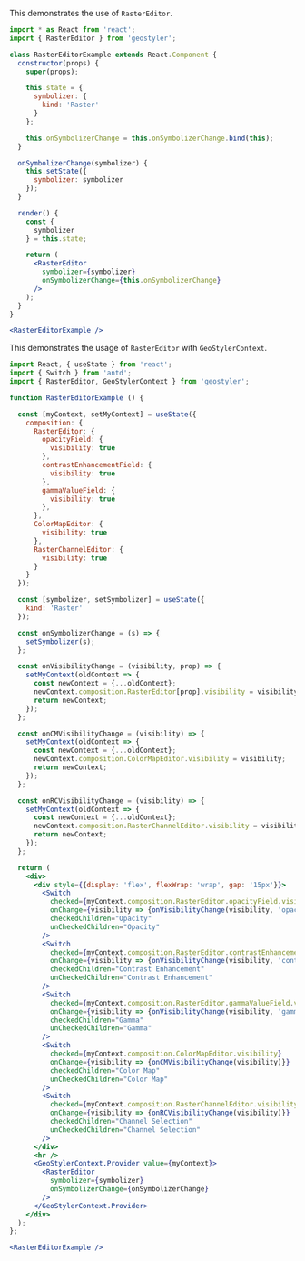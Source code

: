 <!--
 * Released under the BSD 2-Clause License
 *
 * Copyright © 2018-present, terrestris GmbH & Co. KG and GeoStyler contributors
 * All rights reserved.
 *
 * Redistribution and use in source and binary forms, with or without
 * modification, are permitted provided that the following conditions are met:
 *
 * * Redistributions of source code must retain the above copyright notice,
 *   this list of conditions and the following disclaimer.
 *
 * * Redistributions in binary form must reproduce the above copyright notice,
 *   this list of conditions and the following disclaimer in the documentation
 *   and/or other materials provided with the distribution.
 *
 * THIS SOFTWARE IS PROVIDED BY THE COPYRIGHT HOLDERS AND CONTRIBUTORS "AS IS"
 * AND ANY EXPRESS OR IMPLIED WARRANTIES, INCLUDING, BUT NOT LIMITED TO, THE
 * IMPLIED WARRANTIES OF MERCHANTABILITY AND FITNESS FOR A PARTICULAR PURPOSE
 * ARE DISCLAIMED. IN NO EVENT SHALL THE COPYRIGHT HOLDER OR CONTRIBUTORS BE
 * LIABLE FOR ANY DIRECT, INDIRECT, INCIDENTAL, SPECIAL, EXEMPLARY, OR
 * CONSEQUENTIAL DAMAGES (INCLUDING, BUT NOT LIMITED TO, PROCUREMENT OF
 * SUBSTITUTE GOODS OR SERVICES; LOSS OF USE, DATA, OR PROFITS; OR BUSINESS
 * INTERRUPTION) HOWEVER CAUSED AND ON ANY THEORY OF LIABILITY, WHETHER IN
 * CONTRACT, STRICT LIABILITY, OR TORT (INCLUDING NEGLIGENCE OR OTHERWISE)
 * ARISING IN ANY WAY OUT OF THE USE OF THIS SOFTWARE, EVEN IF ADVISED OF THE
 * POSSIBILITY OF SUCH DAMAGE.
 *
-->

This demonstrates the use of `RasterEditor`.

```jsx
import * as React from 'react';
import { RasterEditor } from 'geostyler';

class RasterEditorExample extends React.Component {
  constructor(props) {
    super(props);

    this.state = {
      symbolizer: {
        kind: 'Raster'
      }
    };

    this.onSymbolizerChange = this.onSymbolizerChange.bind(this);
  }

  onSymbolizerChange(symbolizer) {
    this.setState({
      symbolizer: symbolizer
    });
  }

  render() {
    const {
      symbolizer
    } = this.state;

    return (
      <RasterEditor
        symbolizer={symbolizer}
        onSymbolizerChange={this.onSymbolizerChange}
      />
    );
  }
}

<RasterEditorExample />
```

This demonstrates the usage of `RasterEditor` with `GeoStylerContext`.

```jsx
import React, { useState } from 'react';
import { Switch } from 'antd';
import { RasterEditor, GeoStylerContext } from 'geostyler';

function RasterEditorExample () {

  const [myContext, setMyContext] = useState({
    composition: {
      RasterEditor: {
        opacityField: {
          visibility: true
        },
        contrastEnhancementField: {
          visibility: true
        },
        gammaValueField: {
          visibility: true
        },
      },
      ColorMapEditor: {
        visibility: true
      },
      RasterChannelEditor: {
        visibility: true
      }
    }
  });

  const [symbolizer, setSymbolizer] = useState({
    kind: 'Raster'
  });

  const onSymbolizerChange = (s) => {
    setSymbolizer(s);
  };

  const onVisibilityChange = (visibility, prop) => {
    setMyContext(oldContext => {
      const newContext = {...oldContext};
      newContext.composition.RasterEditor[prop].visibility = visibility;
      return newContext;
    });
  };

  const onCMVisibilityChange = (visibility) => {
    setMyContext(oldContext => {
      const newContext = {...oldContext};
      newContext.composition.ColorMapEditor.visibility = visibility;
      return newContext;
    });
  };

  const onRCVisibilityChange = (visibility) => {
    setMyContext(oldContext => {
      const newContext = {...oldContext};
      newContext.composition.RasterChannelEditor.visibility = visibility;
      return newContext;
    });
  };

  return (
    <div>
      <div style={{display: 'flex', flexWrap: 'wrap', gap: '15px'}}>
        <Switch
          checked={myContext.composition.RasterEditor.opacityField.visibility}
          onChange={visibility => {onVisibilityChange(visibility, 'opacityField')}}
          checkedChildren="Opacity"
          unCheckedChildren="Opacity"
        />
        <Switch
          checked={myContext.composition.RasterEditor.contrastEnhancementField.visibility}
          onChange={visibility => {onVisibilityChange(visibility, 'contrastEnhancementField')}}
          checkedChildren="Contrast Enhancement"
          unCheckedChildren="Contrast Enhancement"
        />
        <Switch
          checked={myContext.composition.RasterEditor.gammaValueField.visibility}
          onChange={visibility => {onVisibilityChange(visibility, 'gammaValueField')}}
          checkedChildren="Gamma"
          unCheckedChildren="Gamma"
        />
        <Switch
          checked={myContext.composition.ColorMapEditor.visibility}
          onChange={visibility => {onCMVisibilityChange(visibility)}}
          checkedChildren="Color Map"
          unCheckedChildren="Color Map"
        />
        <Switch
          checked={myContext.composition.RasterChannelEditor.visibility}
          onChange={visibility => {onRCVisibilityChange(visibility)}}
          checkedChildren="Channel Selection"
          unCheckedChildren="Channel Selection"
        />
      </div>
      <hr />
      <GeoStylerContext.Provider value={myContext}>
        <RasterEditor
          symbolizer={symbolizer}
          onSymbolizerChange={onSymbolizerChange}
        />
      </GeoStylerContext.Provider>
    </div>
  );
};

<RasterEditorExample />
```
